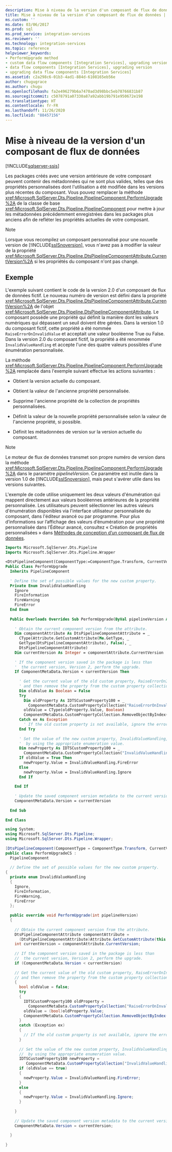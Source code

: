 ```yaml
---
description: Mise à niveau de la version d'un composant de flux de données
title: Mise à niveau de la version d’un composant de flux de données | Microsoft Docs
ms.custom: ''
ms.date: 03/06/2017
ms.prod: sql
ms.prod_service: integration-services
ms.reviewer: ''
ms.technology: integration-services
ms.topic: reference
helpviewer_keywords:
- PerformUpgrade method
- custom data flow components [Integration Services], upgrading version
- data flow components [Integration Services], upgrading version
- upgrading data flow components [Integration Services]
ms.assetid: c2a298c6-01b3-4ad1-884d-6108165eb56e
author: chugugrace
ms.author: chugu
ms.openlocfilehash: fa2e496279b6a7470ad3d98bbc5eb78766831b87
ms.sourcegitcommit: c5078791a07330a87a92abb19b791e950672e198
ms.translationtype: HT
ms.contentlocale: fr-FR
ms.lasthandoff: 11/26/2020
ms.locfileid: "88457156"
---
```

# <a name="upgrading-the-version-of-a-data-flow-component"></a>Mise à niveau de la version d'un composant de flux de données

[!INCLUDE[sqlserver-ssis](../../../includes/applies-to-version/sqlserver-ssis.md)]


  Les packages créés avec une version antérieure de votre composant peuvent contenir des métadonnées qui ne sont plus valides, telles que des propriétés personnalisées dont l'utilisation a été modifiée dans les versions plus récentes du composant. Vous pouvez remplacer la méthode <xref:Microsoft.SqlServer.Dts.Pipeline.PipelineComponent.PerformUpgrade%2A> de la classe de base <xref:Microsoft.SqlServer.Dts.Pipeline.PipelineComponent> pour mettre à jour les métadonnées précédemment enregistrées dans les packages plus anciens afin de refléter les propriétés actuelles de votre composant.  
  
> [!NOTE]  
>  Lorsque vous recompilez un composant personnalisé pour une nouvelle version de [!INCLUDE[ssISnoversion](../../../includes/ssisnoversion-md.md)], vous n'avez pas à modifier la valeur de la propriété <xref:Microsoft.SqlServer.Dts.Pipeline.DtsPipelineComponentAttribute.CurrentVersion%2A> si les propriétés du composant n'ont pas changé.  
  
## <a name="example"></a>Exemple  
 L'exemple suivant contient le code de la version 2.0 d'un composant de flux de données fictif. Le nouveau numéro de version est défini dans la propriété <xref:Microsoft.SqlServer.Dts.Pipeline.DtsPipelineComponentAttribute.CurrentVersion%2A> de l'objet <xref:Microsoft.SqlServer.Dts.Pipeline.DtsPipelineComponentAttribute>. Le composant possède une propriété qui définit la manière dont les valeurs numériques qui dépassent un seuil doivent être gérées. Dans la version 1.0 du composant fictif, cette propriété a été nommée `RaiseErrorOnInvalidValue` et acceptait une valeur booléenne True ou False. Dans la version 2.0 du composant fictif, la propriété a été renommée `InvalidValueHandling` et accepte l'une des quatre valeurs possibles d'une énumération personnalisée.  
  
 La méthode <xref:Microsoft.SqlServer.Dts.Pipeline.PipelineComponent.PerformUpgrade%2A> remplacée dans l'exemple suivant effectue les actions suivantes :  
  
-   Obtient la version actuelle du composant.  
  
-   Obtient la valeur de l'ancienne propriété personnalisée.  
  
-   Supprime l'ancienne propriété de la collection de propriétés personnalisées.  
  
-   Définit la valeur de la nouvelle propriété personnalisée selon la valeur de l'ancienne propriété, si possible.  
  
-   Définit les métadonnées de version sur la version actuelle du composant.  
  
> [!NOTE]  
>  Le moteur de flux de données transmet son propre numéro de version dans la méthode <xref:Microsoft.SqlServer.Dts.Pipeline.PipelineComponent.PerformUpgrade%2A> dans le paramètre *pipelineVersion*. Ce paramètre est inutile dans la version 1.0 de [!INCLUDE[ssISnoversion](../../../includes/ssisnoversion-md.md)], mais peut s'avérer utile dans les versions suivantes.  
  
 L'exemple de code utilise uniquement les deux valeurs d'énumération qui mappent directement aux valeurs booléennes antérieures de la propriété personnalisée. Les utilisateurs peuvent sélectionner les autres valeurs d'énumération disponibles via l'interface utilisateur personnalisée du composant, dans l'éditeur avancé ou par programme. Pour plus d’informations sur l’affichage des valeurs d’énumération pour une propriété personnalisée dans l’Éditeur avancé, consultez « Création de propriétés personnalisées » dans [Méthodes de conception d’un composant de flux de données](../../../integration-services/extending-packages-custom-objects/data-flow/design-time-methods-of-a-data-flow-component.md).  
  
```vb  
Imports Microsoft.SqlServer.Dts.Pipeline  
Imports Microsoft.SqlServer.Dts.Pipeline.Wrapper  
  
<DtsPipelineComponent(ComponentType:=ComponentType.Transform, CurrentVersion:=2)> _  
Public Class PerformUpgrade  
  Inherits PipelineComponent  
  
  ' Define the set of possible values for the new custom property.  
  Private Enum InvalidValueHandling  
    Ignore  
    FireInformation  
    FireWarning  
    FireError  
  End Enum  
  
  Public Overloads Overrides Sub PerformUpgrade(ByVal pipelineVersion As Integer)  
  
    ' Obtain the current component version from the attribute.  
    Dim componentAttribute As DtsPipelineComponentAttribute = _  
      CType(Attribute.GetCustomAttribute(Me.GetType, _  
      GetType(DtsPipelineComponentAttribute), False), _  
      DtsPipelineComponentAttribute)  
    Dim currentVersion As Integer = componentAttribute.CurrentVersion  
  
    ' If the component version saved in the package is less than  
    '  the current version, Version 2, perform the upgrade.  
    If ComponentMetaData.Version < currentVersion Then  
  
      ' Get the current value of the old custom property, RaiseErrorOnInvalidValue,   
      ' and then remove the property from the custom property collection.  
      Dim oldValue As Boolean = False  
      Try  
        Dim oldProperty As IDTSCustomProperty100 = _  
          ComponentMetaData.CustomPropertyCollection("RaiseErrorOnInvalidValue")  
        oldValue = CType(oldProperty.Value, Boolean)  
        ComponentMetaData.CustomPropertyCollection.RemoveObjectByIndex("RaiseErrorOnInvalidValue")  
      Catch ex As Exception  
        ' If the old custom property is not available, ignore the error.  
      End Try  
  
      ' Set the value of the new custom property, InvalidValueHandling,  
      '  by using the appropriate enumeration value.  
      Dim newProperty As IDTSCustomProperty100 = _  
        ComponentMetaData.CustomPropertyCollection("InvalidValueHandling")  
      If oldValue = True Then  
        newProperty.Value = InvalidValueHandling.FireError  
      Else  
        newProperty.Value = InvalidValueHandling.Ignore  
      End If  
  
    End If  
  
    ' Update the saved component version metadata to the current version.  
    ComponentMetaData.Version = currentVersion  
  
  End Sub  
  
End Class  
```  
  
```csharp  
using System;  
using Microsoft.SqlServer.Dts.Pipeline;  
using Microsoft.SqlServer.Dts.Pipeline.Wrapper;  
  
[DtsPipelineComponent(ComponentType = ComponentType.Transform, CurrentVersion = 2)]  
public class PerformUpgradeCS :  
  PipelineComponent  
  
  // Define the set of possible values for the new custom property.  
{  
  private enum InvalidValueHandling  
  {  
    Ignore,  
    FireInformation,  
    FireWarning,  
    FireError  
  };  
  
  public override void PerformUpgrade(int pipelineVersion)  
  {  
  
    // Obtain the current component version from the attribute.  
    DtsPipelineComponentAttribute componentAttribute =   
      (DtsPipelineComponentAttribute)Attribute.GetCustomAttribute(this.GetType(), typeof(DtsPipelineComponentAttribute), false);  
    int currentVersion = componentAttribute.CurrentVersion;  
  
    // If the component version saved in the package is less than  
    //  the current version, Version 2, perform the upgrade.  
    if (ComponentMetaData.Version < currentVersion)  
  
    // Get the current value of the old custom property, RaiseErrorOnInvalidValue,   
    // and then remove the property from the custom property collection.  
    {  
      bool oldValue = false;  
      try  
      {  
        IDTSCustomProperty100 oldProperty =   
          ComponentMetaData.CustomPropertyCollection["RaiseErrorOnInvalidValue"];  
        oldValue = (bool)oldProperty.Value;  
        ComponentMetaData.CustomPropertyCollection.RemoveObjectByIndex("RaiseErrorOnInvalidValue");  
      }  
      catch (Exception ex)  
      {  
        // If the old custom property is not available, ignore the error.  
      }  
  
      // Set the value of the new custom property, InvalidValueHandling,  
      //  by using the appropriate enumeration value.  
      IDTSCustomProperty100 newProperty =   
         ComponentMetaData.CustomPropertyCollection["InvalidValueHandling"];  
      if (oldValue == true)  
      {  
        newProperty.Value = InvalidValueHandling.FireError;  
      }  
      else  
      {  
        newProperty.Value = InvalidValueHandling.Ignore;  
      }  
  
    }  
  
    // Update the saved component version metadata to the current version.  
    ComponentMetaData.Version = currentVersion;  
  
  }  
  
}  
```
